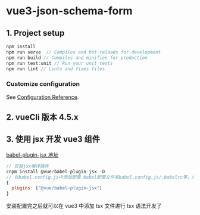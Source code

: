 # vue3-json-schema-form

## 1. Project setup

```js
npm install
npm run serve  // Compiles and hot-reloads for development
npm run build // Compiles and minifies for production
npm run test:unit // Run your unit tests
npm run lint // Lints and fixes files
```

### Customize configuration

See [Configuration Reference](https://cli.vuejs.org/config/).

## 2. vueCli 版本 4.5.x

## 3. 使用 jsx 开发 vue3 组件

[babel-plugin-jsx 地址](https://github.com/vuejs/babel-plugin-jsx)

```js
// 安装jsx编译插件
cnpm install @vue/babel-plugin-jsx -D
// 在babel.config.js中添加配置 babel配置文件有babel.config.js/.babelrc等，也可以写在package.json里面
{
  plugins: ["@vue/babel-plugin-jsx"]
}
```

安装配置完之后就可以在 vue3 中添加 tsx 文件进行 tsx 语法开发了
